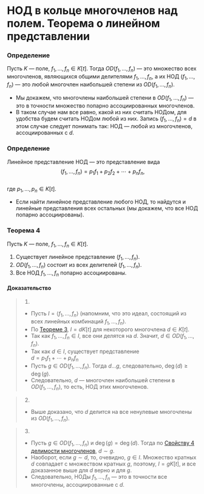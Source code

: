 # НОД в кольце многочленов над полем. Теорема о линейном представлении   

### **Определение**  
Пусть $K$ — поле, $f_1, \ldots, f_n \in K[t]$. Тогда $OD(f_1, \ldots, f_n)$ — это множество всех многочленов, являющихся общими делителями $f_1, \ldots, f_n$, а их НОД $(f_1, \ldots, f_n)$ — это любой многочлен наибольшей степени из $OD(f_1, \ldots, f_n)$.  

+ Мы докажем, что многочлены наибольшей степени в $OD(f_1, \ldots, f_n)$ — это в точности множество попарно ассоциированных многочленов.  
+ В таком случае нам все равно, какой из них считать НОДом, для удобства будем считать НОДом любой из них. Запись $(f_1, \ldots, f_n) = d$ в этом случае следует понимать так: НОД — любой из многочленов, ассоциированных с $d$.  

### **Определение**  
Линейное представление НОД — это представление вида  
$$(f_1, \ldots, f_n) = p_1f_1 + p_2f_2 + \cdots + p_nf_n,$$  
где $p_1, \ldots, p_n \in K[t]$.  

+ Если найти линейное представление любого НОД, то найдутся и линейные представления всех остальных (мы докажем, что все НОД попарно ассоциированы).  

### **Теорема 4**  
Пусть $K$ — поле, $f_1, \ldots, f_n \in K[t]$.  
1. Существует линейное представление $(f_1, \ldots, f_n)$.  
2. $OD(f_1, \ldots, f_n)$ состоит из всех делителей $(f_1, \ldots, f_n)$.  
3. Все НОД $f_1, \ldots, f_n$ попарно ассоциированы.  

#### **Доказательство**  
> 1) 
> + Пусть $I = \langle f_1, \ldots, f_n \rangle$ (напомним, что это идеал, состоящий из всех линейных комбинаций $f_1, \ldots, f_n$).  
> + По [Теореме 3](06.md#теорема-3), $I = dK[t]$ для некоторого многочлена $d \in K[t]$.  
> + Так как $f_1, \ldots, f_n \in I$, все они делятся на $d$. Значит, $d \in OD(f_1, \ldots, f_n)$.  
> + Так как $d \in I$, существует представление  
>   $d = p_1f_1 + \cdots + p_nf_n$  
> + Пусть $g \in OD(f_1, \ldots, f_n)$. Тогда $d \dots g$, следовательно, $\deg(d) \geq \deg(g)$.  
> + Следовательно, $d$ — многочлен наибольшей степени в $OD(f_1, \ldots, f_n)$, то есть, НОД этих многочленов.  

> 2) 
> + Выше доказано, что $d$ делится на все ненулевые многочлены из $OD(f_1, \ldots, f_n)$.  

> 3) 
> + Пусть $g \in OD(f_1, \ldots, f_n)$ и $\deg(g) = \deg(d)$. Тогда по [Свойству 4 делимости многочленов](05.md#свойство-4), $d \sim g$.  
> + Наоборот, если $g \sim d$, то, очевидно, $g \in I$. Множество кратных $d$ совпадает с множеством кратных $g$, поэтому, $I = gK[t]$, и все доказанное выше для $d$ верно и для $g$.  
> + Следовательно, НОДы $f_1, \ldots, f_n$ — это в точности все многочлены, ассоциированные с $d$.  

